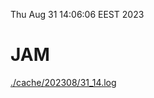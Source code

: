 Thu Aug 31 14:06:06 EEST 2023
# JAM
<a href='./cache/202308/31_14.log'>./cache/202308/31_14.log</a>
